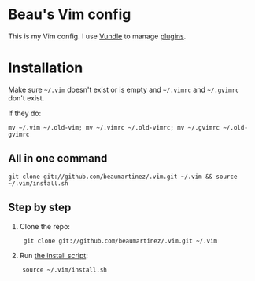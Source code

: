 # Beau's Vim config

This is my Vim config. I use [Vundle] to manage [plugins].

[Vundle]: http://github.com/gmarik/vundle
[plugins]: http://github.com/beaumartinez/.vim/blob/master/vundle.vim

# Installation

Make sure `~/.vim` doesn't exist or is empty and `~/.vimrc` and `~/.gvimrc` don't exist.

If they do:

    mv ~/.vim ~/.old-vim; mv ~/.vimrc ~/.old-vimrc; mv ~/.gvimrc ~/.old-gvimrc

## All in one command

    git clone git://github.com/beaumartinez/.vim.git ~/.vim && source ~/.vim/install.sh

## Step by step

1. Clone the repo:

        git clone git://github.com/beaumartinez/.vim.git ~/.vim

2. Run [the install script]:

[the install script]: http://github.com/beaumartinez/.vim/blob/master/install.sh

        source ~/.vim/install.sh
